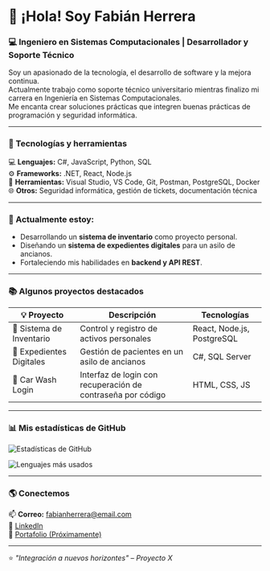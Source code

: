 # 👋 ¡Hola! Soy Fabián Herrera  
### 💻 Ingeniero en Sistemas Computacionales | Desarrollador y Soporte Técnico

Soy un apasionado de la tecnología, el desarrollo de software y la mejora continua.  
Actualmente trabajo como soporte técnico universitario mientras finalizo mi carrera en Ingeniería en Sistemas Computacionales.  
Me encanta crear soluciones prácticas que integren buenas prácticas de programación y seguridad informática.

---

### 🚀 Tecnologías y herramientas

💻 **Lenguajes:** C#, JavaScript, Python, SQL  
⚙️ **Frameworks:** .NET, React, Node.js  
🧰 **Herramientas:** Visual Studio, VS Code, Git, Postman, PostgreSQL, Docker  
🌐 **Otros:** Seguridad informática, gestión de tickets, documentación técnica  

---

### 🧠 Actualmente estoy:
- Desarrollando un **sistema de inventario** como proyecto personal.  
- Diseñando un **sistema de expedientes digitales** para un asilo de ancianos.  
- Fortaleciendo mis habilidades en **backend y API REST**.  

---

### 📚 Algunos proyectos destacados

| 💡 Proyecto | Descripción | Tecnologías |
|--------------|-------------|--------------|
| 🧾 Sistema de Inventario | Control y registro de activos personales | React, Node.js, PostgreSQL |
| 🧠 Expedientes Digitales | Gestión de pacientes en un asilo de ancianos | C#, SQL Server |
| 🧰 Car Wash Login | Interfaz de login con recuperación de contraseña por código | HTML, CSS, JS |

---

### 📊 Mis estadísticas de GitHub

![Estadísticas de GitHub](https://github-readme-stats.vercel.app/api?username=Gworthefish&show_icons=true&theme=tokyonight)

![Lenguajes más usados](https://github-readme-stats.vercel.app/api/top-langs/?username=Gworthefish&layout=compact&theme=tokyonight)

---

### 🌎 Conectemos

📫 **Correo:** fabianherrera@email.com  
💼 [LinkedIn](https://www.linkedin.com/in/fabianherrera)  
📘 [Portafolio (Próximamente)](https://fabianherrera.github.io)

---

⭐ *"Integración a nuevos horizontes" – Proyecto X*
